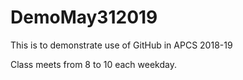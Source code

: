 # DemoMay312019
This is to demonstrate use of GitHub  in APCS 2018-19

Class meets from 8 to 10 each weekday.
